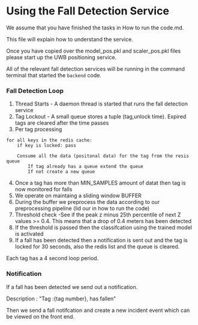 # Using the Fall Detection Service

We assume that you have finished the tasks in How to run the code.md.

This file will explain how to understand the service.

Once you have copied over the model_pos.pkl and scaler_pos.pkl files please start up the UWB positioning service.

All of the relevant fall detection services will be running in the command terminal that started the  ```backend``` code.

### Fall Detection Loop
1) Thread Starts - A daemon thread is started that runs the fall detection service
2) Tag Lockout - A small queue stores a tuple (tag,unlock time). Expired tags are cleared after the time passes
3) Per tag processing 
```
for all keys in the redis cache:
    if key is locked: pass
    
    Consume all the data (positonal data) for the tag from the resis queue
        If tag already has a queue extend the queue
        If not create a new queue

```
4) Once a tag has more than MIN_SAMPLES amount of datat then tag is now monitored for falls
5) We operate on maintaing a sliding window BUFFER
6) During the buffer we preprocess the data according to our preprocessing pipeline (lid our in how to run the code)
7) Threshold check -See if the peak z minus 25th percentile of next Z values >= 0.4. This means that a drop of 0.4 meters has been detected
8) If the threshold is passed then the classifcation using the trained model is activated
9) If a fall has been detected then a notification is sent out and the tag is locked for 30 seconds, also the redis list and the queue is cleared.


Each tag has a 4 second loop period.


### Notification
If a fall has been detected we send out a notification.

Description : "Tag :{tag number}, has fallen"

Then we send a fall notifcation and create a new incident event which can be viewed on the front end.
